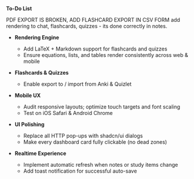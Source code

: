 **To-Do List**

PDF EXPORT IS BROKEN, ADD FLASHCARD EXPORT IN CSV FORM
add rendering to chat, flashcards, quizzes - its done correctly in notes.

* **Rendering Engine**

  * Add LaTeX + Markdown support for flashcards and quizzes
  * Ensure equations, lists, and tables render consistently across web & mobile

* **Flashcards & Quizzes**

  * Enable export to / import from Anki & Quizlet

* **Mobile UX**

  * Audit responsive layouts; optimize touch targets and font scaling
  * Test on iOS Safari & Android Chrome

* **UI Polishing**

  * Replace all HTTP pop-ups with shadcn/ui dialogs
  * Make every dashboard card fully clickable (no dead zones)

* **Realtime Experience**

  * Implement automatic refresh when notes or study items change
  * Add toast notification for successful auto-save
